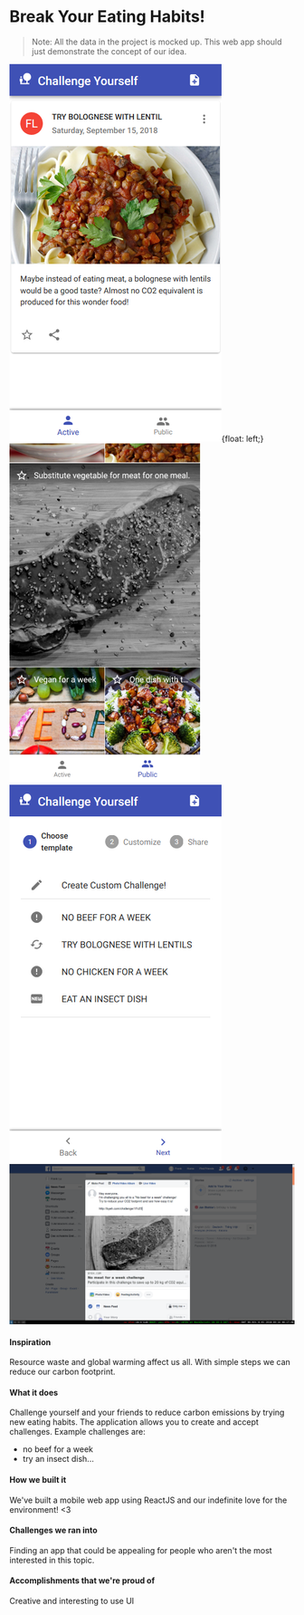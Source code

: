 # Break Your Eating Habits!
> Note: All the data in the project is mocked up. This web app should just demonstrate the concept of our idea.

![screenshot1](presentation/screenshot-1-main-screen.png){float: left;}
![screenshot2](presentation/screenshot-2-public-challenges.png)
<br/>
![screenshot3](presentation/screenshot-3-create-page.png)
![screenshot4](presentation/screenshot-4-facebook.png)
<br/>

#### Inspiration
Resource waste and global warming affect us all. With simple steps we can reduce our carbon footprint.

#### What it does
Challenge yourself and your friends to reduce carbon emissions by trying new eating habits. The application allows you to create and accept challenges. Example challenges are:
 - no beef for a week
 - try an insect dish...

#### How we built it
We've built a mobile web app using ReactJS and our indefinite love for the environment! <3

#### Challenges we ran into
Finding an app that could be appealing for people who aren't the most interested in this topic. 

#### Accomplishments that we're proud of
Creative and interesting to use UI
